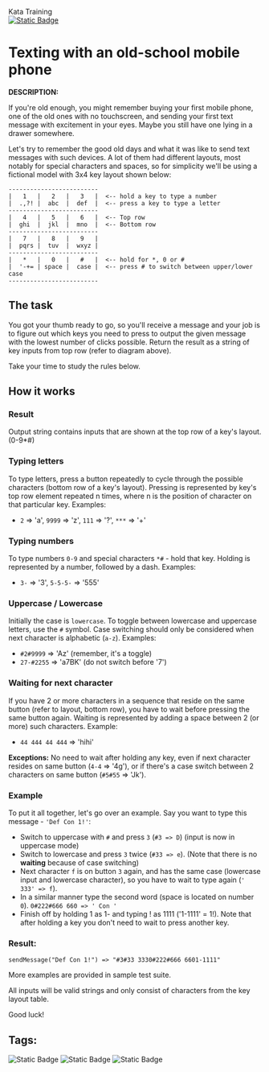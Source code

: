 Kata Training <br>
[![Static Badge](https://img.shields.io/badge/6kyu%20-%20yellow?style=flat&logo=codewars&labelColor=B1361E&color=yellow)](Javascript/6kyu)

# Texting with an old-school mobile phone

**DESCRIPTION:**

If you're old enough, you might remember buying your first mobile phone, one of the old ones with no touchscreen, and sending your first text message with excitement in your eyes. Maybe you still have one lying in a drawer somewhere.

Let's try to remember the good old days and what it was like to send text messages with such devices. A lot of them had different layouts, most notably for special characters and spaces, so for simplicity we'll be using a fictional model with 3x4 key layout shown below:

```
-------------------------
|   1   |   2   |   3   |  <-- hold a key to type a number
|  .,?! |  abc  |  def  |  <-- press a key to type a letter
-------------------------
|   4   |   5   |   6   |  <-- Top row
|  ghi  |  jkl  |  mno  |  <-- Bottom row
-------------------------
|   7   |   8   |   9   |
|  pqrs |  tuv  |  wxyz |
-------------------------
|   *   |   0   |   #   |  <-- hold for *, 0 or #
|  '-+= | space |  case |  <-- press # to switch between upper/lower case
-------------------------
```

## The task

You got your thumb ready to go, so you'll receive a message and your job is to figure out which keys you need to press to output the given message with the lowest number of clicks possible. Return the result as a string of key inputs from top row (refer to diagram above).

Take your time to study the rules below.

## How it works

### Result

Output string contains inputs that are shown at the top row of a key's layout. (0-9*#)

### Typing letters

To type letters, press a button repeatedly to cycle through the possible characters (bottom row of a key's layout). Pressing is represented by key's top row element repeated n times, where n is the position of character on that particular key. Examples:

- `2` => 'a', `9999` => 'z', `111` => '?', `***` => '+'

### Typing numbers

To type numbers `0-9` and special characters `*#` - hold that key. Holding is represented by a number, followed by a dash. Examples:

- `3-` => '3', `5-5-5-` => '555'

### Uppercase / Lowercase

Initially the case is `lowercase`. To toggle between lowercase and uppercase letters, use the `#` symbol. Case switching should only be considered when next character is alphabetic (`a-z`). Examples:

- `#2#9999` => 'Az' (remember, it's a toggle)
- `27-#2255` => 'a7BK' (do not switch before '7')

### Waiting for next character

If you have 2 or more characters in a sequence that reside on the same button (refer to layout, bottom row), you have to wait before pressing the same button again. Waiting is represented by adding a space between 2 (or more) such characters. Example:

- `44 444 44 444` => 'hihi'

**Exceptions:** No need to wait after holding any key, even if next character resides on same button (`4-4` => '4g'), or if there's a case switch between 2 characters on same button (`#5#55` => 'Jk').

### Example

To put it all together, let's go over an example. Say you want to type this message - `'Def Con 1!'`:

- Switch to uppercase with `#` and press `3` (`#3 => D`) (input is now in uppercase mode)
- Switch to lowercase and press `3` twice (`#33 => e`). (Note that there is no **waiting** because of case switching)
- Next character `f` is on button `3` again, and has the same case (lowercase input and lowercase character), so you have to wait to type again (`' 333' => f`).
- In a similar manner type the second word (space is located on number `0`). `0#222#666 660 => ' Con '`
- Finish off by holding 1 as 1- and typing ! as 1111 ('1-1111' = 1!). Note that after holding a key you don't need to wait to press another key.

### Result:

`sendMessage("Def Con 1!") => "#3#33 3330#222#666 6601-1111"`

More examples are provided in sample test suite.

All inputs will be valid strings and only consist of characters from the key layout table.

Good luck!


## Tags:

![Static Badge](https://img.shields.io/badge/fundamentals%20-%20purple?style=plastic) ![Static Badge](https://img.shields.io/badge/algorithms%20-%20teal?style=plastic) ![Static Badge](https://img.shields.io/badge/strings%20-%20blue?style=plastic)


